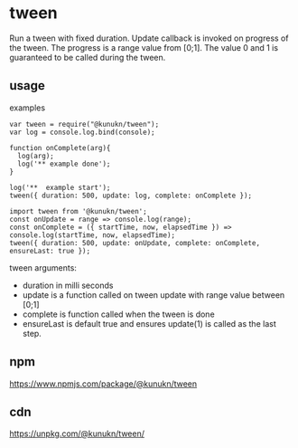 # tween

Run a tween with fixed duration. Update callback is invoked on progress of the tween. The progress is a range value from [0;1]. 
The value 0 and 1 is guaranteed to be called during the tween.

## usage

examples

```
var tween = require("@kunukn/tween");
var log = console.log.bind(console);

function onComplete(arg){
  log(arg);
  log('** example done');
}

log('**  example start');
tween({ duration: 500, update: log, complete: onComplete });
```

```
import tween from '@kunukn/tween';
const onUpdate = range => console.log(range);
const onComplete = ({ startTime, now, elapsedTime }) => console.log(startTime, now, elapsedTime);
tween({ duration: 500, update: onUpdate, complete: onComplete, ensureLast: true });
```

tween arguments:

* duration in milli seconds
* update is a function called on tween update with range value between [0;1]
* complete is function called when the tween is done
* ensureLast is default true and ensures update(1) is called as the last step.


## npm

https://www.npmjs.com/package/@kunukn/tween

## cdn

https://unpkg.com/@kunukn/tween/

